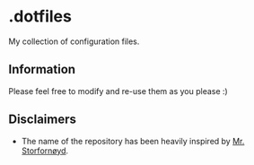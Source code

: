 # .dotfiles
My collection of configuration files.

## Information
Please feel free to modify and re-use them as you please :)

## Disclaimers
* The name of the repository has been heavily inspired by [Mr. Storfornøyd](https://github.com/KFBI1706).
